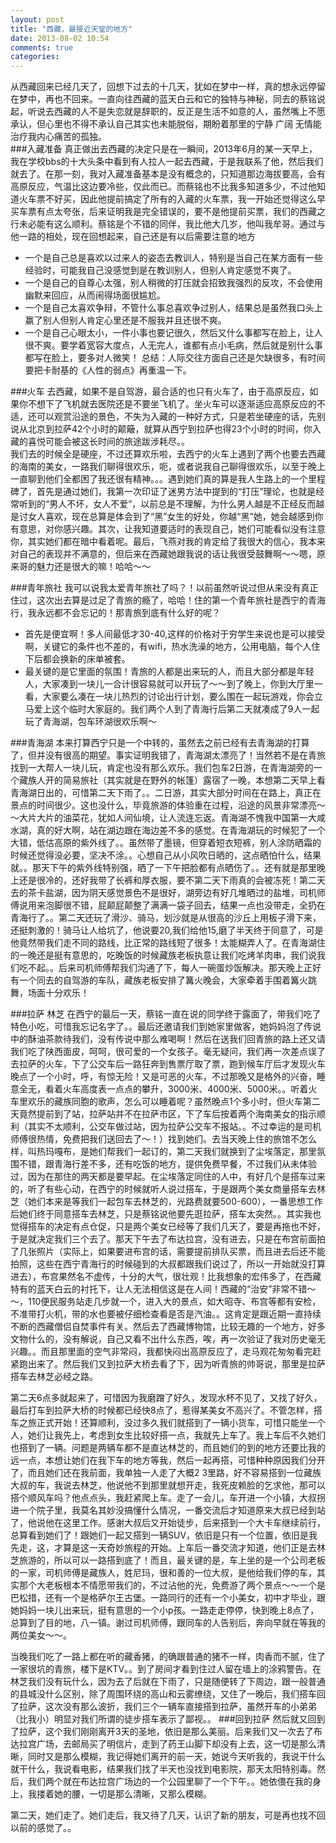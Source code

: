 ```yaml
---
layout: post
title: "西藏，最接近天堂的地方"
date: 2013-08-02 10:54
comments: true
categories: 
---
```


从西藏回来已经几天了，回想下过去的十几天，犹如在梦中一样，真的想永远停留在梦中，再也不回来。一直向往西藏的蓝天白云和它的独特与神秘，同去的蔡铭说起，听说去西藏的人不是失恋就是辞职的，反正是生活不如意的人，虽然嘴上不愿承认，但心里也不得不承认自己其实也未能脱俗，期盼着那里的宁静 广阔 无情能治疗我内心痛苦的孤独。   
###入藏准备
真正做出去西藏的决定只是在一瞬间，2013年6月的某一天早上，我在学校bbs的十大头条中看到有人拉人一起去西藏，于是我联系了他，然后我们就去了。在那一刻，我对入藏准备基本是没有概念的，只知道那边海拔要高，会有高原反应，气温比这边要冷些，仅此而已。而蔡铭也不比我多知道多少，不过他知道火车票不好买，因此他提前搞定了所有的入藏的火车票，我一开始还觉得这么早买车票有点太夸张，后来证明我是完全错误的，要不是他提前买票，我们的西藏之行未必能有这么顺利。蔡铭是个不错的同伴，我比他大几岁，他叫我牟哥。通过与他一路的相处，现在回想起来，自己还是有以后需要注意的地方   

- 一个是自己总是喜欢以过来人的姿态去教训人，特别是当自己在某方面有一些经验时，可能我自己没感觉到是在教训别人，但别人肯定感觉不爽了。   
- 一个是自己的自尊心太强，别人稍微的打压就会招致我强烈的反攻，不会使用幽默来回应，从而闹得场面很尴尬。   
- 一个是自己太喜欢争辩，不管什么事总喜欢争过别人，结果总是虽然我口头上赢了别人但别人肯定心里还是不服我并且还很不爽。
- 一个是自己心眼太小，一件小事也要记很久，然后又什么事都写在脸上，让人很不爽。要学着宽容大度点，人无完人，谁都有点小毛病，然后就是别什么事都写在脸上，要多对人微笑！
总结：人际交往方面自己还是欠缺很多，有时间要把卡耐基的《人性的弱点》再重温一下。

###火车
去西藏，如果不是自驾游，最合适的也只有火车了，由于高原反应，如果你不想下了飞机就去医院还是不要坐飞机了。坐火车可以逐渐适应高原反应的不适，还可以观赏沿途的景色，不失为入藏的一种好方式，只是若坐硬座的话，先别说从北京到拉萨42个小时的颠簸，就算从西宁到拉萨也得23个小时的时间，你入藏的喜悦可能会被这长时间的旅途跋涉耗尽。。   
我们去的时候全是硬座，不过还算欢乐啦，去西宁的火车上遇到了两个也要去西藏的海南的美女，一路我们聊得很欢乐，呃，或者说我自己聊得很欢乐，以至于晚上一直聊到他们全都困了我还很有精神。。。遇到她们真的算是我人生路上的一个里程碑了，首先是通过她们，我第一次印证了迷男方法中提到的“打压”理论，也就是经常听到的“男人不坏，女人不爱”，以前总是不理解，为什么男人越是不正经反而越是讨女人喜欢，现在总算是体会到了“黑”女生的好处，你越“黑”她，她会越感到你有意思，对你感兴趣。其次，让我知道要适时的表现自己，她们可能看似没有注意你，其实她们都在暗中看着呢。最后，飞燕对我的肯定给了我很大的信心，我本来对自己的表现并不满意的，但后来在西藏她跟我说的话让我很受鼓舞啊～～嗯，原来哥的魅力还是很大的嘛！哈哈～～

###青年旅社
我可以说我太爱青年旅社了吗？！以前虽然听说过但从来没有真正住过，这次出去算是过足了青旅的瘾了，哈哈！住的第一个青年旅社是西宁的青海行，我永远都不会忘记的！那青旅到底有什么好的呢？

- 首先是便宜啊！多人间最低才30-40,这样的价格对于穷学生来说也是可以接受啊，关键它的条件也不差的，有wifi，热水洗澡的地方，公用电脑，每个人住下后都会换新的床单被套。
- 最关键的是它里面的氛围！青旅的人都是出来玩的人，而且大部分都是年轻人，大家凑到一块儿一合计很容易就可以开玩了～～到了晚上，你到大厅里一看，大家要么凑在一块儿热烈的讨论出行计划，要么围在一起玩游戏，你会立马爱上这个临时大家庭的。我们两个人到了青海行后第二天就凑成了9人一起玩了青海湖，包车环湖很欢乐啊～

###青海湖
本来打算西宁只是一个中转的，虽然去之前已经有去青海湖的打算了，但并没有很高的期望。事实证明我错了，青海湖太漂亮了！当然若不是在青旅找到一大帮人一块儿玩，肯定也没有那么欢乐。我们包车2日游，在青海湖旁的一个藏族人开的简易旅社（其实就是在野外的帐篷）露宿了一晚，本想第二天早上看青海湖日出的，可惜第二天下雨了。。二日游，其实大部分时间在在路上，真正在景点的时间很少。这也没什么，毕竟旅游的体验重在过程，沿途的风景非常漂亮～～大片大片的油菜花，犹如人间仙境，让人流连忘返。青海湖不愧我中国第一大咸水湖，真的好大啊，站在湖边跟在海边差不多的感觉。在青海湖玩的时候犯了一个大错，低估高原的紫外线了。。虽然带了墨镜，但穿着短衣短裤，别人涂防晒霜的时候还觉得没必要，坚决不涂。。心想自己从小风吹日晒的，这点晒怕什么，结果就。。那天下午的紫外线特别强，晒了一下午把脸都有点晒伤了。。还有就是那里晚上还是很冷的，还好我带了长裤和厚衣服，要不第二天下雨真的会被冻死！第二天去的茶卡盐湖，因为阴天感觉景色不是很好，湖旁边有好几堆晒过的盐堆，司机师傅说用来泡脚很不错，屁颠屁颠整了满满一袋子回去，结果一点也没带走，全扔在青海行了。。第二天还玩了滑沙、骑马，划沙就是从很高的沙丘上用板子滑下来，还挺刺激的！骑马让人给坑了，他说要20,我们给他15,磨了半天终于同意了，可是他竟然带我们走不同的路线，比正常的路线短了很多！太能糊弄人了。在青海湖住的一晚还是挺有意思的，吃晚饭的时候藏族老板执意让我们吃烤羊肉串，我们说我们吃不起。。后来司机师傅帮我们沟通了下，每人一碗蛋炒饭解决。那天晚上正好有一个同去的自驾游的车队，藏族老板安排了篝火晚会，大家牵着手围着篝火跳舞，场面十分欢乐！

###拉萨 林芝
在西宁的最后一天，蔡铭一直在说的同学终于露面了，带我们吃了特色小吃，可惜我忘记名字了。。最后还邀请我们到她家里做客，她妈妈泡了传说中的酥油茶款待我们，没有传说中那么难喝啊！然后在送我们回青旅的路上还又请我们吃了陕西面皮，呵呵，很可爱的一个女孩子。毫无疑问，我们再一次差点误了去拉萨的火车，下了公交车后一路狂奔到售票厅取了票，跑到候车厅后才发现火车晚点了一个小时，呼，有惊无险！又是可恶的火车，不过那晚又是格外的兴奋，睡意全无，看着火车高度表一点点的攀升，3000米、4000米、5000米。。听着火车里欢乐的藏族同胞的歌声，怎么可以睡着呢？虽然晚点1个多小时，但火车第二天竟然提前到了站，拉萨站并不在拉萨市区，下了车后按着两个海南美女的指示顺利（其实不太顺利，公交车做过站，因为拉萨公交车不报站。。不过幸运的是司机师傅很热情，免费把我们送回去了～！）找到她们。去当天晚上住的旅馆不怎么样，叫热玛嘎布，是她们帮我们一起订的，第二天我们就换到了尘埃落定，那里氛围不错，跟青海行差不多，还有吃饭的地方，提供免费早餐，不过我们从未体验过，因为在那住的两天都是要早起。在尘埃落定同住的人中，有好几个是搭车过来的，听了有些心动，在西宁的时候就听人说过搭车，于是跟两个美女商量搭车去林芝（她们本来是等我们一起包车去林芝的，光路费就要500-600），一番思想工作后她们终于同意搭车去林芝，只是蔡铭说他要先逛拉萨，搭车太突然。。其实我也觉得搭车的决定有点仓促，只是两个美女已经等了我们几天了，要是再拖也不好，于是就决定我们三个去了。那天下午去了布达拉宫，没有进去，只是在布宫前面拍了几张照片（实际上，如果要进布宫的话，需要提前排队买票，而且进去后还不能拍照，这些在西宁青海行的时候碰到的大叔都跟我们说过了，所以一开始就没打算进去），布宫果然名不虚传，十分的大气，很壮观！比我想象的宏伟多了，在西藏特有的蓝天白云的衬托下，让人无法相信这是在人间！西藏的“治安”非常不错～～，110便民服务站走几步就一个，进入大的景点，如大昭寺、布宫等都有安检，不准带打火机，带的水也要被仔细检查看是否是汽油。。这肯定是跟近期一直持续不断的西藏僧侣自焚事件有关。然后去了西藏博物馆，比较无趣的一个地方，好多文物什么的，没有解说，自己又看不出什么东西，唉，再一次验证了我对历史毫无兴趣。。而且那里面的空气非常闷，我都快闷出高原反应了，走马观花匆匆看完赶紧跑出来了。然后我们又到拉萨大桥去看了下，因为听青旅的帅哥说，那里是拉萨搭车去林芝必经之路。   

第二天6点多就起来了，可惜因为我磨蹭了好久，发现水杯不见了，又找了好久，最后打车到拉萨大桥的时候都已经快8点了，惹得某美女不高兴了。不管怎样，搭车之旅正式开始！还算顺利，没过多久我们就搭到了一辆小货车，可惜只能坐一个人，她们让我先上，考虑到女生比较好搭一点，我就先上车了。我上车后不久她们也搭到了一辆。问题是两辆车都不是直达林芝的，而且她们的到的地方还要比我的远一点，本想让她们在我下车的地方等我，然后一起再搭，可惜种种原因我们分开了，而且她们还在我前面，我单独一人走了大概2 3里路，好不容易搭到一位藏族大叔的车，我说去林芝，他说他不到那里就想开走，我死皮赖脸的乞求他，那可以搭个顺风车吗？他点点头，我赶紧爬上车。走了一会儿，车开进一个小镇，大叔拐进一个院子里，我莫名其妙没搞懂什么情况，一番交流后才知道原来大叔已经到站了，他说他在这里工作。感谢大叔后又开始徒步，后来搭到一个大卡车继续前行，总算看到她们了！跟她们一起又搭到一辆SUV，依旧是只有一个位置，依旧是我先走，这，才算是这一天奇妙旅程的开始。上车后一番交流才知道，他们正是去林芝旅游的，所以可以一路搭到底了！而且，最关键的是，车上坐的是一个公司老板的一家，司机师傅是藏族人，姓尼玛，很和善的一位大叔，是他给我们停的车，其实那个大老板根本不情愿带我们的，不过沾他的光，免费游了两个景点～～一个是巴松措，还有一个是格萨尔王古堡。一路同行的还有一个小美女，初中才毕业，跟她妈妈一块儿出来玩，挺有意思的一个小p孩。一路走走停停，快到晚上8点了，总算到了目的地，八一镇。谢过司机师傅，跟同车的人告别后，奔向早就在等我的两位美女～～。

当晚我们吃了一路上都在听的藏香猪，的确跟普通的猪不一样，肉香而不腻，住了一家很坑的青旅，楼下是KTV。。到了房间才看到住过人留在墙上的涂鸦警告。在林芝我们没有玩什么，因为去了后就在下雨了，只是随便转了下周边，跟一般普通的县城没什么区别，除了周围环绕的高山和云雾缭绕，又住了一晚后，我们搭车回了拉萨，这次没有那么波折，我们三个一辆车直接搭到拉萨，虽然开车的小弟弟（比我小）明显对我们所谓的徒步搭车表示了鄙视。。
###回到拉萨
然后就又回到了拉萨，这个我们刚刚离开3天的圣地，依旧是那么美丽。后来我们又一次去了布达拉宫广场，去邮局买了明信片，走到了药王山脚下却没有上去，这一切是那么清晰，同时又是那么模糊，我记得她们离开的前一天，她说今天听我的，我说干什么就干什么，我说看电影，结果我们找了半天也没找到电影院，那天太阳特别毒。然后，我们两个就在布达拉宫广场边的一个公园里聊了一个下午。。她依偎在我的身上，我搂着她的腰，一切是那么清晰，又那么模糊。

第二天，她们走了。她们走后，我又待了几天，认识了新的朋友，可是再也找不回以前的感觉了。。
